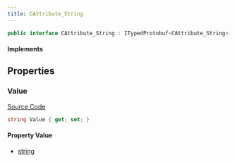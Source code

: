 ```yaml
---
title: CAttribute_String
---
```


```csharp
public interface CAttribute_String : ITypedProtobuf<CAttribute_String>, INativeHandle
```

#### Implements

## Properties

### Value

[Source Code](https://github.com/swiftly-solution/swiftlys2/blob/main/managed/src/SwiftlyS2.Generated/Protobufs/Interfaces/CAttribute_String.cs#L13)

```csharp
string Value { get; set; }
```

#### Property Value

- [string](https://learn.microsoft.com/dotnet/api/system.string)

